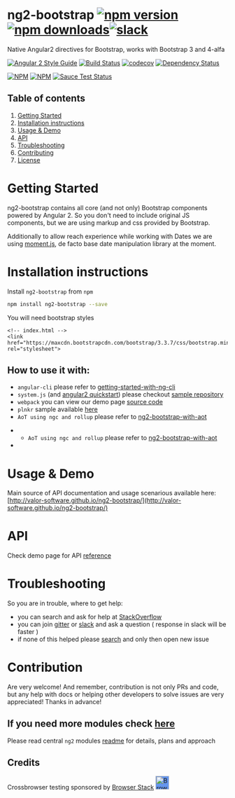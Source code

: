# ng2-bootstrap [![npm version](https://badge.fury.io/js/ng2-bootstrap.svg)](http://badge.fury.io/js/ng2-bootstrap) [![npm downloads](https://img.shields.io/npm/dm/ng2-bootstrap.svg)](https://npmjs.org/ng2-bootstrap)[![slack](https://ngx-slack.herokuapp.com/badge.svg)](https://ngx-slack.herokuapp.com)
Native Angular2 directives for Bootstrap, works with Bootstrap 3 and 4-alfa

[![Angular 2 Style Guide](https://mgechev.github.io/angular2-style-guide/images/badge.svg)](https://angular.io/styleguide)
[![Build Status](https://travis-ci.org/valor-software/ng2-bootstrap.svg?branch=master)](https://travis-ci.org/valor-software/ng2-bootstrap)
[![codecov](https://codecov.io/gh/valor-software/ng2-bootstrap/branch/development/graph/badge.svg)](https://codecov.io/gh/valor-software/ng2-bootstrap)
[![Dependency Status](https://david-dm.org/valor-software/ng2-bootstrap.svg)](https://david-dm.org/valor-software/ng2-bootstrap)

[![NPM](https://nodei.co/npm/ng2-bootstrap.png?downloads=true&downloadRank=true&stars=true)](https://npmjs.org/ng2-bootstrap)
[![NPM](https://nodei.co/npm-dl/ng2-bootstrap.png?height=3&months=9)](https://npmjs.org/ng2-bootstrap)
[![Sauce Test Status](https://saucelabs.com/browser-matrix/valorkin.svg)](https://saucelabs.com/u/valorkin)

## Table of contents 
1. [Getting Started](#getting-started)
2. [Installation instructions](#installation-instructions)
3. [Usage & Demo](#usage--demo)
4. [API](#api)
5. [Troubleshooting](#troubleshooting)
6. [Contributing](#contribution)
7. [License](#license)

# Getting Started

ng2-bootstrap contains all core (and not only) Bootstrap components powered by Angular 2. So you don't need to include original JS components, but we are using markup and css provided by Bootstrap.
    
Additionally to allow reach experience while working with Dates we are using [moment.js](http://momentjs.com/), de facto base date manipulation library at the moment.

# Installation instructions

Install `ng2-bootstrap` from `npm`
```bash
npm install ng2-bootstrap --save
```

You will need bootstrap styles

```
<!-- index.html -->
<link href="https://maxcdn.bootstrapcdn.com/bootstrap/3.3.7/css/bootstrap.min.css" rel="stylesheet">
```

## How to use it with:
 - `angular-cli` please refer to [getting-started-with-ng-cli](https://github.com/valor-software/ng2-bootstrap/tree/development/docs/getting-started/ng-cli.md)
 - `system.js` (and [angular2 quickstart](https://angular.io/docs/ts/latest/quickstart.html)) please checkout [sample repository](https://github.com/valor-software/angular2-quickstart) 
 - `webpack` you can view our demo page [source code](https://github.com/valor-software/ng2-bootstrap/tree/development/demo)
 - `plnkr` sample available [here](http://bit.ly/ng2-bootstrap-plnkr)
 - `AoT using ngc and rollup` please refer to [ng2-bootstrap-with-aot](https://github.com/valor-software/ng2-bootstrap/tree/development/docs/getting-started/aot.md)
 + - `AoT using ngc and rollup` please refer to [ng2-bootstrap-with-aot](https://github.com/valor-software/ng2-bootstrap/tree/development/docs/getting-started/aot.md)
+ 
# Usage & Demo

Main source of API documentation and usage scenarious available here: 
[http://valor-software.github.io/ng2-bootstrap/](http://valor-software.github.io/ng2-bootstrap/)

# API
Check demo page for API [reference](http://valor-software.github.io/ng2-bootstrap/)

# Troubleshooting

So you are in trouble, where to get help:
- you can search and ask for help at [StackOverflow](https://stackoverflow.com/questions/tagged/ng2-bootstrap)
- you can join [gitter](https://gitter.im/valor-software/ng2-bootstrap) or [slack](https://www.hamsterpad.com/chat/ng2) and ask a question ( response in slack will be faster )
- if none of this helped please [search](https://github.com/valor-software/ng2-bootstrap/issues?utf8=%E2%9C%93&q=is%3Aissue) and only then open new issue

# Contribution

Are very welcome! And remember, contribution is not only PRs and code, but any help with docs or helping other developers to solve issues are very appreciated! Thanks in advance! 

## If you need more modules check [here](https://github.com/valor-software/ng2-plans)

Please read central `ng2` modules [readme](https://github.com/valor-software/ng2-plans) for details, plans and approach

## Credits
Crossbrowser testing sponsored by [Browser Stack](https://www.browserstack.com)
[<img src="https://camo.githubusercontent.com/a7b268f2785656ab3ca7b1cbb1633ee5affceb8f/68747470733a2f2f64677a6f7139623561736a67312e636c6f756466726f6e742e6e65742f70726f64756374696f6e2f696d616765732f6c61796f75742f6c6f676f2d6865616465722e706e67" alt="Browser Stack" height="31px" style="background: cornflowerblue;">](https://www.browserstack.com)
